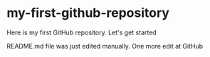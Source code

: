 # my-first-github-repository
Here is my first GitHub repository. Let's get started

README.md file was just edited manually. One more edit at GitHub
